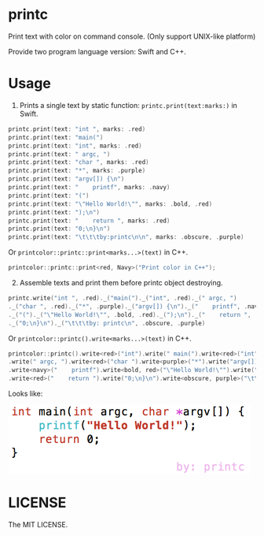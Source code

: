 # printc
Print text with color on command console. (Only support UNIX-like platform)

Provide two program language version: Swift and C++.

# Usage

1. Prints a single text by static function: `printc.print(text:marks:)` in Swift.

```swift
printc.print(text: "int ", marks: .red)
printc.print(text: "main(")
printc.print(text: "int", marks: .red)
printc.print(text: " argc, ")
printc.print(text: "char ", marks: .red)
printc.print(text: "*", marks: .purple)
printc.print(text: "argv[]) {\n")
printc.print(text: "    printf", marks: .navy)
printc.print(text: "(")
printc.print(text: "\"Hello World!\"", marks: .bold, .red)
printc.print(text: ");\n")
printc.print(text: "    return ", marks: .red)
printc.print(text: "0;\n}\n")
printc.print(text: "\t\t\tby:printc\n\n", marks: .obscure, .purple)
```
 Or `printcolor::printc::print<marks...>(text)` in C++.

```c++
printcolor::printc::print<red, Navy>("Print color in C++");
```

2. Assemble texts and print them before printc object destroying.
```swift
printc.write("int ", .red)._("main(")._("int", .red)._(" argc, ")
._("char ", .red)._("*", .purple)._("argv[]) {\n")._("    printf", .navy)
._("(")._("\"Hello World!\"", .bold, .red)._(");\n")._("    return ", .red)
._("0;\n}\n")._("\t\t\tby: printc\n", .obscure, .purple)
```
Or `printcolor::printc().write<marks...>(text)` in C++.

```c++
printcolor::printc().write<red>("int").write(" main(").write<red>("int")
.write(" argc, ").write<red>("char ").write<purple>("*").write("argv[]) {\n")
.write<navy>("    printf").write<bold, red>("\"Hello World!\"").write(");\n")
.write<red>("    return ").write("0;\n}\n").write<obscure, purple>("\t\t\tby: printc\n");
```



Looks like:

![prints](img/prints.png)

# LICENSE

The MIT LICENSE.

